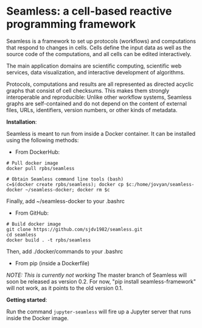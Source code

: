 Seamless: a cell-based reactive programming framework
=====================================================

Seamless is a framework to set up protocols (workflows) and computations that respond to changes in cells. Cells define the input data as well as the source code of the computations, and all cells can be edited interactively. 

The main application domains are scientific computing, scientific web services, data visualization, and interactive development of algorithms. 

Protocols, computations and results are all represented as directed acyclic graphs that consist of cell checksums. This makes them strongly interoperable and reproducible: Unlike other workflow systems, Seamless graphs are self-contained and do not depend on the content of external files, URLs, identifiers, version numbers, or other kinds of metadata. 

**Installation**: 

Seamless is meant to run from inside a Docker container. It can be installed using the following methods:

- From DockerHub:
```
# Pull docker image
docker pull rpbs/seamless

# Obtain Seamless command line tools (bash)
c=$(docker create rpbs/seamless); docker cp $c:/home/jovyan/seamless-docker ~/seamless-docker; docker rm $c
```
Finally, add ~/seamless-docker to your .bashrc


- From GitHub:
```
# Build docker image
git clone https://github.com/sjdv1982/seamless.git
cd seamless
docker build . -t rpbs/seamless
```
Then, add ./docker/commands to your .bashrc

- From pip (inside a Dockerfile)

*NOTE: This is currently not working*
The master branch of Seamless will soon be released as version 0.2.
For now, "pip install seamless-framework" will not work, as it points to the old version 0.1.

**Getting started**:

Run the command ```jupyter-seamless``` will fire up a Jupyter server that runs inside the Docker image.